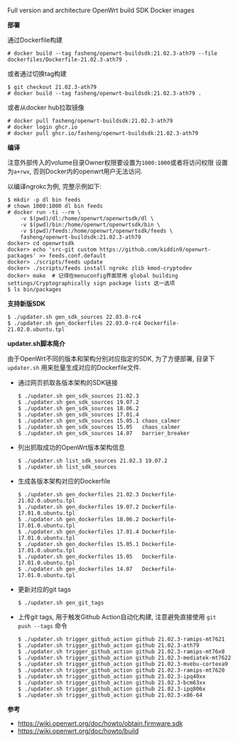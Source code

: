 Full version and architecture OpenWrt build SDK Docker images

**部署**

通过Dockerfile构建
```
# docker build --tag fasheng/openwrt-buildsdk:21.02.3-ath79 --file dockerfiles/Dockerfile-21.02.3-ath79 .
```
或者通过切换tag构建
```
$ git checkout 21.02.3-ath79
# docker build --tag fasheng/openwrt-buildsdk:21.02.3-ath79 .
```
或者从docker hub拉取镜像
```
# docker pull fasheng/openwrt-buildsdk:21.02.3-ath79
# docker login ghcr.io
# docker pull ghcr.io/fasheng/openwrt-buildsdk:21.02.3-ath79
```

**编译**

注意外部传入的volume目录Owner权限要设置为`1000:1000`或者将访问权限
设置为`a+rwx`, 否则Docker内的openwrt用户无法访问.

以编译ngrokc为例, 完整示例如下:
```
$ mkdir -p dl bin feeds
# chown 1000:1000 dl bin feeds
# docker run -ti --rm \
    -v $(pwd)/dl:/home/openwrt/openwrtsdk/dl \
    -v $(pwd)/bin:/home/openwrt/openwrtsdk/bin \
    -v $(pwd)/feeds:/home/openwrt/openwrtsdk/feeds \
    fasheng/openwrt-buildsdk:21.02.3-ath79
docker> cd openwrtsdk
docker> echo 'src-git custom https://github.com/kiddin9/openwrt-packages' >> feeds.conf.default
docker> ./scripts/feeds update
docker> ./scripts/feeds install ngrokc zlib kmod-cryptodev
docker> make  # 记得在menuconfig界面禁用 global building settings/Cryptographically sign package lists 这一选项
$ ls bin/packages
```

**支持新版SDK**

```
$ ./updater.sh gen_sdk_sources 22.03.0-rc4
$ ./updater.sh gen_dockerfiles 22.03.0-rc4 Dockerfile-21.02.0.ubuntu.tpl
```

**updater.sh脚本简介**

由于OpenWrt不同的版本和架构分别对应指定的SDK, 为了方便部署, 目录下
 `updater.sh` 用来批量生成对应的Dockerfile文件.

- 通过网页抓取各版本架构的SDK链接
  ```
  $ ./updater.sh gen_sdk_sources 21.02.3
  $ ./updater.sh gen_sdk_sources 19.07.2
  $ ./updater.sh gen_sdk_sources 18.06.2
  $ ./updater.sh gen_sdk_sources 17.01.4
  $ ./updater.sh gen_sdk_sources 15.05.1 chaos_calmer
  $ ./updater.sh gen_sdk_sources 15.05   chaos_calmer
  $ ./updater.sh gen_sdk_sources 14.07   barrier_breaker
  ```

- 列出抓取成功的OpenWrt版本架构信息
  ```
  $ ./updater.sh list_sdk_sources 21.02.3 19.07.2
  $ ./updater.sh list_sdk_sources
  ```

- 生成各版本架构对应的Dockerfile
  ```
  $ ./updater.sh gen_dockerfiles 21.02.3 Dockerfile-21.02.0.ubuntu.tpl
  $ ./updater.sh gen_dockerfiles 19.07.2 Dockerfile-17.01.0.ubuntu.tpl
  $ ./updater.sh gen_dockerfiles 18.06.2 Dockerfile-17.01.0.ubuntu.tpl
  $ ./updater.sh gen_dockerfiles 17.01.4 Dockerfile-17.01.0.ubuntu.tpl
  $ ./updater.sh gen_dockerfiles 15.05.1 Dockerfile-17.01.0.ubuntu.tpl
  $ ./updater.sh gen_dockerfiles 15.05   Dockerfile-17.01.0.ubuntu.tpl
  $ ./updater.sh gen_dockerfiles 14.07   Dockerfile-17.01.0.ubuntu.tpl
  ```

- 更新对应的git tags
  ```
  $ ./updater.sh gen_git_tags
  ```

- 上传git tags, 用于触发Github Action自动化构建, 注意避免直接使用 `git push
  --tags` 命令
  ```
  $ ./updater.sh trigger_github_action github 21.02.3-ramips-mt7621
  $ ./updater.sh trigger_github_action github 21.02.3-ath79
  $ ./updater.sh trigger_github_action github 21.02.3-ramips-mt76x8
  $ ./updater.sh trigger_github_action github 21.02.3-mediatek-mt7622
  $ ./updater.sh trigger_github_action github 21.02.3-mvebu-cortexa9
  $ ./updater.sh trigger_github_action github 21.02.3-ramips-mt7620
  $ ./updater.sh trigger_github_action github 21.02.3-ipq40xx
  $ ./updater.sh trigger_github_action github 21.02.3-bcm63xx
  $ ./updater.sh trigger_github_action github 21.02.3-ipq806x
  $ ./updater.sh trigger_github_action github 21.02.3-x86-64
  ```

**参考**
- https://wiki.openwrt.org/doc/howto/obtain.firmware.sdk
- https://wiki.openwrt.org/doc/howto/build
